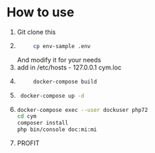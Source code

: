 # How to use
1. Git clone this
2. ```bash
        cp env-sample .env
    ```
    And modify it for your needs 
3. add in /etc/hosts - 127.0.0.1 cym.loc
4. ```bash
        docker-compose build
   ```
5. ```bash
    docker-compose up -d
   ```
6. 
    ```bash
    docker-compose exec --user dockuser php72
    cd cym
    composer install
    php bin/console doc:mi:mi
    ``` 
7. PROFIT
